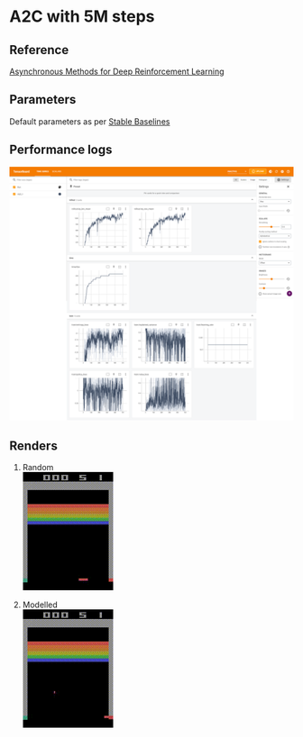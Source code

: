 # A2C with 5M steps

## Reference
[Asynchronous Methods for Deep Reinforcement Learning](https://arxiv.org/abs/1602.01783)

## Parameters
Default parameters as per [Stable Baselines](https://stable-baselines3.readthedocs.io/en/master/modules/a2c.html)

## Performance logs
![Trained model](logs/Tensorboard.png)

## Renders
1. Random <br>
![Random agent](render/random.gif)

2. Modelled <br>
![Modelled agent](render/Modelled.gif)
